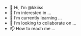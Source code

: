 - 👋 Hi, I’m @kkiiss
- 👀 I’m interested in ...
- 🌱 I’m currently learning ...
- 💞️ I’m looking to collaborate on ...
- 📫 How to reach me ...

<!---
kkiiss/kkiiss is a ✨ special ✨ repository because its `README.md` (this file) appears on your GitHub profile.
You can click the Preview link to take a look at your changes.
--->
